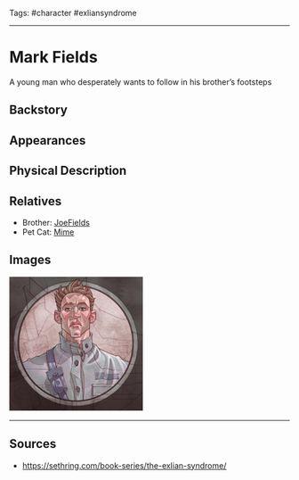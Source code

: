 Tags: #character #exliansyndrome 

---
# Mark Fields

A young man who desperately wants to follow in his brother’s footsteps

## Backstory

## Appearances

## Physical Description

## Relatives

- Brother: [JoeFields](JoeFields.md)
- Pet Cat: [Mime](Mime.md)

## Images

![](../Resources/Attachments/Mark_1.png)

---
## Sources
- https://sethring.com/book-series/the-exlian-syndrome/